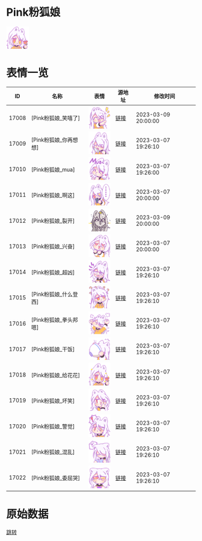 # Pink粉狐娘

<img src="./cover.png" height="60" alt="cover" />

# 表情一览

|ID|名称|表情|源地址|修改时间|
|----|----|----|----|----|
|17008|[Pink粉狐娘_笑嘻了]|<img src="./pic/017008_%5BPink粉狐娘_笑嘻了%5D.png" height="60" alt="笑嘻了"/>|[链接](https://i0.hdslb.com/bfs/garb/269696012d950f6be39da5742b78933982d57696.png)|2023-03-09 20:00:00|
|17009|[Pink粉狐娘_你再想想]|<img src="./pic/017009_%5BPink粉狐娘_你再想想%5D.png" height="60" alt="你再想想"/>|[链接](https://i0.hdslb.com/bfs/garb/2c8da21d645974669b03418e89e6b1590fbda5d1.png)|2023-03-07 19:26:10|
|17010|[Pink粉狐娘_mua]|<img src="./pic/017010_%5BPink粉狐娘_mua%5D.png" height="60" alt="mua"/>|[链接](https://i0.hdslb.com/bfs/garb/ab85c24a5fd22f826cd806017b15aca7deeeaf6d.png)|2023-03-07 19:26:00|
|17011|[Pink粉狐娘_啊这]|<img src="./pic/017011_%5BPink粉狐娘_啊这%5D.png" height="60" alt="啊这"/>|[链接](https://i0.hdslb.com/bfs/garb/fb4f46f328c0178864ed336383f6a65b4c3677c8.png)|2023-03-07 20:00:00|
|17012|[Pink粉狐娘_裂开]|<img src="./pic/017012_%5BPink粉狐娘_裂开%5D.png" height="60" alt="裂开"/>|[链接](https://i0.hdslb.com/bfs/garb/b3d0c530288c65d6a4899a8b9052a2f8e8f21453.png)|2023-03-09 20:00:00|
|17013|[Pink粉狐娘_兴奋]|<img src="./pic/017013_%5BPink粉狐娘_兴奋%5D.png" height="60" alt="兴奋"/>|[链接](https://i0.hdslb.com/bfs/garb/9d35039736a17bebdd32f636b2227346e2dbac6e.png)|2023-03-07 20:00:00|
|17014|[Pink粉狐娘_超凶]|<img src="./pic/017014_%5BPink粉狐娘_超凶%5D.png" height="60" alt="超凶"/>|[链接](https://i0.hdslb.com/bfs/garb/1510ee2fcfde8f3830d1006ba142f97971df49d9.png)|2023-03-07 19:26:10|
|17015|[Pink粉狐娘_什么登西]|<img src="./pic/017015_%5BPink粉狐娘_什么登西%5D.png" height="60" alt="什么登西"/>|[链接](https://i0.hdslb.com/bfs/garb/30d66796c80485194c4382bea627004d1ef1f908.png)|2023-03-07 19:26:10|
|17016|[Pink粉狐娘_拳头邦嗯]|<img src="./pic/017016_%5BPink粉狐娘_拳头邦嗯%5D.png" height="60" alt="拳头邦嗯"/>|[链接](https://i0.hdslb.com/bfs/garb/258a28a0ceb287d048d001b2550df32b53a4f042.png)|2023-03-07 19:26:10|
|17017|[Pink粉狐娘_干饭]|<img src="./pic/017017_%5BPink粉狐娘_干饭%5D.png" height="60" alt="干饭"/>|[链接](https://i0.hdslb.com/bfs/garb/d041321af3334e83aaf1b1ece8e96f6853785c28.png)|2023-03-07 19:26:10|
|17018|[Pink粉狐娘_给花花]|<img src="./pic/017018_%5BPink粉狐娘_给花花%5D.png" height="60" alt="给花花"/>|[链接](https://i0.hdslb.com/bfs/garb/214f62582821fbbc066c5532e4fcabe9c66289dc.png)|2023-03-07 19:26:10|
|17019|[Pink粉狐娘_坏笑]|<img src="./pic/017019_%5BPink粉狐娘_坏笑%5D.png" height="60" alt="坏笑"/>|[链接](https://i0.hdslb.com/bfs/garb/b6b425fb4a0f1788b9404310709e778ee2f26426.png)|2023-03-07 19:26:10|
|17020|[Pink粉狐娘_警觉]|<img src="./pic/017020_%5BPink粉狐娘_警觉%5D.png" height="60" alt="警觉"/>|[链接](https://i0.hdslb.com/bfs/garb/b1425a225202ca23d630b4a789050417e808df0f.png)|2023-03-07 19:26:10|
|17021|[Pink粉狐娘_混乱]|<img src="./pic/017021_%5BPink粉狐娘_混乱%5D.png" height="60" alt="混乱"/>|[链接](https://i0.hdslb.com/bfs/garb/219f8139fde74765d792ca0dff06c63e4b91e5c1.png)|2023-03-07 19:26:10|
|17022|[Pink粉狐娘_委屈哭]|<img src="./pic/017022_%5BPink粉狐娘_委屈哭%5D.png" height="60" alt="委屈哭"/>|[链接](https://i0.hdslb.com/bfs/garb/f70ed6be3f805d3b67ae73af2cb3569522ebada5.png)|2023-03-07 19:26:10|

# 原始数据

[跳转](./raw.json)

